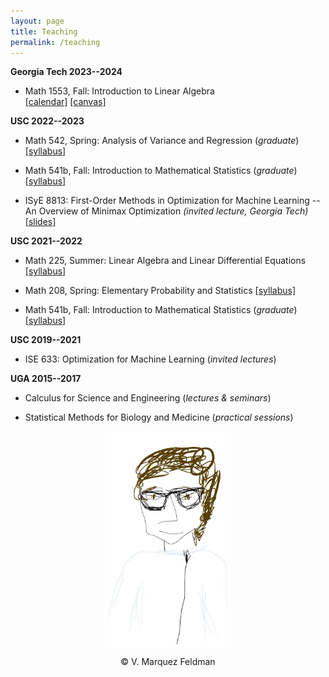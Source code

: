 ```yaml
---
layout: page
title: Teaching
permalink: /teaching
---
```

  
  
__Georgia Tech 2023--2024__  

* Math 1553, Fall: Introduction to Linear Algebra  
[[calendar]](https://chrisj.math.gatech.edu/23f/1553/2023f-schedule.html) 
[[canvas]](https://gatech.instructure.com/courses/326018)  

__USC 2022--2023__  

* Math 542, Spring: Analysis of Variance and Regression (_graduate_)  
[[syllabus]](assets/teaching/Syllabus-M542-S2023.pdf)  

* Math 541b, Fall: Introduction to Mathematical Statistics (_graduate_)  
[[syllabus]](assets/teaching/Syllabus-M541b-F2022.pdf)  

* ISyE 8813: First-Order Methods in Optimization for Machine Learning --   
An Overview of Minimax Optimization _(invited lecture, Georgia Tech)_
[[slides]](assets/slides/slides-minimax-GATech.pdf)  
    
__USC 2021--2022__  

* Math 225, Summer: Linear Algebra and Linear Differential Equations
[[syllabus]](assets/teaching/Syllabus-M225-Su2022.pdf)  
  
* Math 208, Spring: Elementary Probability and Statistics
[[syllabus]](assets/teaching/Syllabus-M208-S2022.pdf)  
  
* Math 541b, Fall: Introduction to Mathematical Statistics (_graduate_)  
[[syllabus]](assets/teaching/Syllabus-M541b-F2021.pdf)  


__USC 2019--2021__  

* ISE 633: Optimization for Machine Learning (_invited lectures_)  


__UGA 2015--2017__  

* Calculus for Science and Engineering (_lectures & seminars_)  
  
* Statistical Methods for Biology and Medicine (_practical sessions_)  

<p align = "center">
<img src="sketch_vicky.jpg" alt="Sketch by Vicky" width="40%" align="center" hspace="20">  
</p>  
<p align = "center">
&copy; V. Marquez Feldman
</p>  